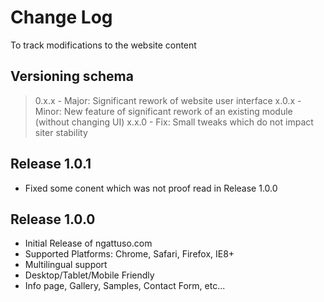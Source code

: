 # Change Log 
To track modifications to the website content

## Versioning schema
> 0.x.x - Major: Significant rework of website user interface
> x.0.x - Minor: New feature of significant rework of an existing module (without changing UI)
> x.x.0 - Fix:   Small tweaks which do not impact siter stability

## Release 1.0.1
- Fixed some conent which was not proof read in Release 1.0.0

## Release 1.0.0
- Initial Release of ngattuso.com
- Supported Platforms: Chrome, Safari, Firefox, IE8+
- Multilingual support
- Desktop/Tablet/Mobile Friendly
- Info page, Gallery, Samples, Contact Form, etc...